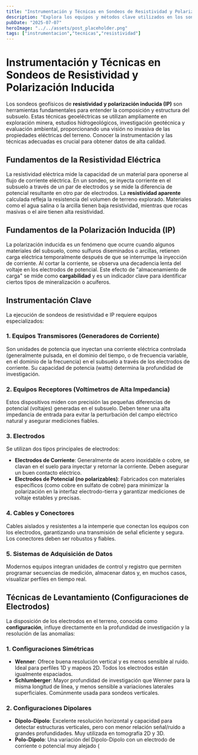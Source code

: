 ```yaml
---
title: "Instrumentación y Técnicas en Sondeos de Resistividad y Polarización Inducida"
description: "Explora los equipos y métodos clave utilizados en los sondeos geofísicos de resistividad y polarización inducida (IP), esenciales para la caracterización del subsuelo en diversas aplicaciones."
pubDate: "2025-07-07"
heroImage: "../../assets/post_placeholder.png"
tags: ["instrumentacion","tecnicas","resistividad"]
---
```



# Instrumentación y Técnicas en Sondeos de Resistividad y Polarización Inducida

Los sondeos geofísicos de **resistividad y polarización inducida (IP)** son herramientas fundamentales para entender la composición y estructura del subsuelo. Estas técnicas geoeléctricas se utilizan ampliamente en exploración minera, estudios hidrogeológicos, investigación geotécnica y evaluación ambiental, proporcionando una visión no invasiva de las propiedades eléctricas del terreno. Conocer la instrumentación y las técnicas adecuadas es crucial para obtener datos de alta calidad.

## Fundamentos de la Resistividad Eléctrica

La resistividad eléctrica mide la capacidad de un material para oponerse al flujo de corriente eléctrica. En un sondeo, se inyecta corriente en el subsuelo a través de un par de electrodos y se mide la diferencia de potencial resultante en otro par de electrodos. La **resistividad aparente** calculada refleja la resistencia del volumen de terreno explorado. Materiales como el agua salina o la arcilla tienen baja resistividad, mientras que rocas masivas o el aire tienen alta resistividad.

## Fundamentos de la Polarización Inducida (IP)

La polarización inducida es un fenómeno que ocurre cuando algunos materiales del subsuelo, como sulfuros diseminados o arcillas, retienen carga eléctrica temporalmente después de que se interrumpe la inyección de corriente. Al cortar la corriente, se observa una decadencia lenta del voltaje en los electrodos de potencial. Este efecto de "almacenamiento de carga" se mide como **cargabilidad** y es un indicador clave para identificar ciertos tipos de mineralización o acuíferos.

## Instrumentación Clave

La ejecución de sondeos de resistividad e IP requiere equipos especializados:

### 1. Equipos Transmisores (Generadores de Corriente)

Son unidades de potencia que inyectan una corriente eléctrica controlada (generalmente pulsada, en el dominio del tiempo, o de frecuencia variable, en el dominio de la frecuencia) en el subsuelo a través de los electrodos de corriente. Su capacidad de potencia (watts) determina la profundidad de investigación.

### 2. Equipos Receptores (Voltímetros de Alta Impedancia)

Estos dispositivos miden con precisión las pequeñas diferencias de potencial (voltajes) generadas en el subsuelo. Deben tener una alta impedancia de entrada para evitar la perturbación del campo eléctrico natural y asegurar mediciones fiables.

### 3. Electrodos

Se utilizan dos tipos principales de electrodos:

*   **Electrodos de Corriente**: Generalmente de acero inoxidable o cobre, se clavan en el suelo para inyectar y retornar la corriente. Deben asegurar un buen contacto eléctrico.
*   **Electrodos de Potencial (no polarizables)**: Fabricados con materiales específicos (como cobre en sulfato de cobre) para minimizar la polarización en la interfaz electrodo-tierra y garantizar mediciones de voltaje estables y precisas.

### 4. Cables y Conectores

Cables aislados y resistentes a la intemperie que conectan los equipos con los electrodos, garantizando una transmisión de señal eficiente y segura. Los conectores deben ser robustos y fiables.

### 5. Sistemas de Adquisición de Datos

Modernos equipos integran unidades de control y registro que permiten programar secuencias de medición, almacenar datos y, en muchos casos, visualizar perfiles en tiempo real.

## Técnicas de Levantamiento (Configuraciones de Electrodos)

La disposición de los electrodos en el terreno, conocida como **configuración**, influye directamente en la profundidad de investigación y la resolución de las anomalías:

### 1. Configuraciones Simétricas

*   **Wenner**: Ofrece buena resolución vertical y es menos sensible al ruido. Ideal para perfiles 1D y mapeos 2D. Todos los electrodos están igualmente espaciados.
*   **Schlumberger**: Mayor profundidad de investigación que Wenner para la misma longitud de línea, y menos sensible a variaciones laterales superficiales. Comúnmente usada para sondeos verticales.

### 2. Configuraciones Dipolares

*   **Dipolo-Dipolo**: Excelente resolución horizontal y capacidad para detectar estructuras verticales, pero con menor relación señal/ruido a grandes profundidades. Muy utilizada en tomografía 2D y 3D.
*   **Polo-Dipolo**: Una variación del Dipolo-Dipolo con un electrodo de corriente o potencial muy alejado (
